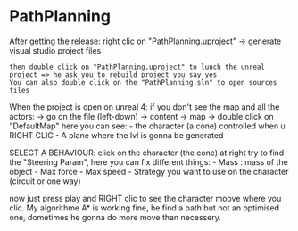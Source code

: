 # PathPlanning

After getting the release:
	right clic on  "PathPlanning.uproject"
	-> generate visual studio project files
	
	then double click on "PathPlanning.uproject" to lunch the unreal project => he ask you to rebuild project you say yes
	You can also double click on the "PathPlanning.sln" to open sources files


When the project is open on unreal 4:
	if you don't see the map and all the actors:
		-> go on the file (left-down) -> content -> map -> double click on "DefaultMap"
here you can see:
	- the character (a cone) controlled when u RIGHT CLIC
	- A plane where the lvl is gonna be generated

SELECT A BEHAVIOUR:
	click on the character (the cone) 
	at right try to find the "Steering Param", here you can fix different things:
		- Mass : mass of the object
		- Max force
		- Max speed
		- Strategy you want to use on the character (circuit or one way)

now just press play and RIGHT clic to see the character moove where you clic.
My algorithme A* is working fine, he find a path but not an optimised one, dometimes he gonna do more move than necessery.
					

